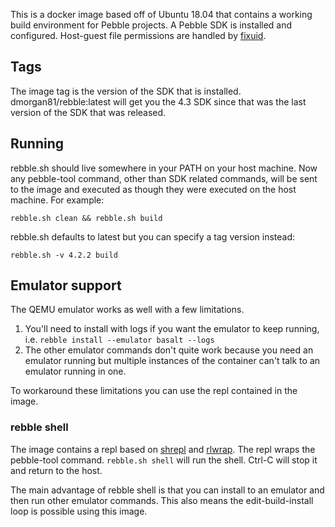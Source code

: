 This is a docker image based off of Ubuntu 18.04 that contains a working build environment for Pebble projects. A Pebble SDK is installed and configured. Host-guest file permissions are handled by [fixuid](https://github.com/boxboat/fixuid/).

## Tags

The image tag is the version of the SDK that is installed. dmorgan81/rebble:latest will get you the 4.3 SDK since that was the last version of the SDK that was released.

## Running

rebble.sh should live somewhere in your PATH on your host machine. Now any pebble-tool command, other than SDK related commands, will be sent to the image and executed as though they were executed on the host machine. For example:

    rebble.sh clean && rebble.sh build

rebble.sh defaults to latest but you can specify a tag version instead:

    rebble.sh -v 4.2.2 build

## Emulator support

The QEMU emulator works as well with a few limitations.

1. You'll need to install with logs if you want the emulator to keep running, i.e. `rebble install --emulator basalt --logs`
2. The other emulator commands don't quite work because you need an emulator running but multiple instances of the container can't talk to an emulator running in one.

To workaround these limitations you can use the repl contained in the image.

### rebble shell

The image contains a repl based on [shrepl](https://github.com/imomaliev/bash-repl/blob/master/bin/shrepl) and [rlwrap](https://github.com/hanslub42/rlwrap). The repl wraps the pebble-tool command. `rebble.sh shell` will run the shell. Ctrl-C will stop it and return to the host.

The main advantage of rebble shell is that you can install to an emulator and then run other emulator commands. This also means the edit-build-install loop is possible using this image.
